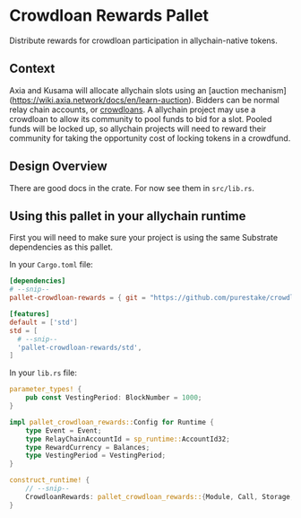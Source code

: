 # Crowdloan Rewards Pallet

Distribute rewards for crowdloan participation in allychain-native tokens.

## Context
Axia and Kusama will allocate allychain slots using an [auction mechanism]
(https://wiki.axia.network/docs/en/learn-auction). Bidders can be normal relay chain accounts,
or [crowdloans](https://wiki.axia.network/docs/en/learn-crowdloans). A allychain project may use
a crowdloan to allow its community to pool funds to bid for a slot. Pooled funds will be locked up,
so allychain projects will need to reward their community for taking the opportunity cost of locking
tokens in a crowdfund.

## Design Overview

There are good docs in the crate. For now see them in `src/lib.rs`.

## Using this pallet in your allychain runtime

First you will need to make sure your project is using the same Substrate dependencies as this
pallet.

In your `Cargo.toml` file:
```toml
[dependencies]
# --snip--
pallet-crowdloan-rewards = { git = "https://github.com/purestake/crowdloan-rewards", default-features = false, branch = "main" }

[features]
default = ['std']
std = [
  # --snip--
  'pallet-crowdloan-rewards/std',
]
```

In your `lib.rs` file:
```rust
parameter_types! {
	pub const VestingPeriod: BlockNumber = 1000;
}

impl pallet_crowdloan_rewards::Config for Runtime {
	type Event = Event;
	type RelayChainAccountId = sp_runtime::AccountId32;
	type RewardCurrency = Balances;
	type VestingPeriod = VestingPeriod;
}

construct_runtime! {
	// --snip--
	CrowdloanRewards: pallet_crowdloan_rewards::{Module, Call, Storage, Config<T>, Event<T>}
}
```
